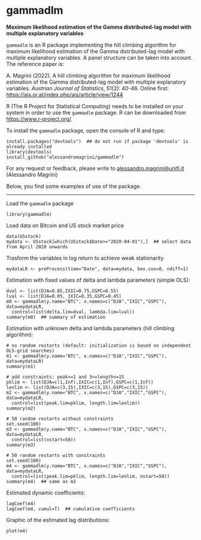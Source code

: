 # gammadlm
__Maximum likelihood estimation of the Gamma distributed-lag model with multiple explanatory variables__

`gammadlm` is an R package implementing the hill climbing algorithm for maximum likelihood estimation of the Gamma distributed-lag model with multiple explanatory variables. A panel structure can be taken into account. The reference paper is:

A. Magrini (2022). A hill climbing algorithm for maximum likelihood estimation of the Gamma distributed-lag model with multiple explanatory variables. _Austrian Journal of Statistics_, 51(2): 40-46. Online first: https://ajs.or.at/index.php/ajs/article/view/1244


R (The R Project for Statistical Computing) needs to be installed on your system in order
to use the `gammadlm` package. R can be downloaded from https://www.r-project.org/.

To install the `gammadlm` package, open the console of R and type:
```
install.packages("devtools")  ## do not run if package 'devtools' is already installed
library(devtools)
install_github("alessandromagrini/gammadlm")
```

For any request or feedback, please write to <alessandro.magrini@unifi.it> (Alessandro Magrini)

Below, you find some examples of use of the package.
_________________________________________________________________

Load the `gammadlm` package
```
library(gammadlm)
```
Load data on Bitcoin and US stock market price
```
data(USstock)
mydata <- USstock[which(USstock$Date>="2020-04-01"),]  ## select data from April 2020 onwards
```
Trasform the variables in log return to achieve weak stationarity
```
mydataLR <- preProcess(time="Date", data=mydata, box.cox=0, ndiff=1)
```
Estimation with fixed values of delta and lambda parameters (simple OLS):
```
dval <- list(DJA=0.85,IXIC=0.75,GSPC=0.55)
lval <- list(DJA=0.05, IXIC=0.35,GSPC=0.45)
m0 <- gammadlm(y.name="BTC", x.names=c("DJA","IXIC","GSPC"), data=mydataLR,
  control=list(delta.lim=dval, lambda.lim=lval))
summary(m0)  ## summary of estimation
```
Estimation with unknown delta and lambda parameters (hill climbing algorithm):
```
# no random restarts (default: initialization is based on independent OLS-grid searches)
m1 <- gammadlm(y.name="BTC", x.names=c("DJA","IXIC","GSPC"), data=mydataLR)
summary(m1)

# add constraints: peak>=1 and 3<=length<=15
pklim <- list(DJA=c(1,Inf),IXIC=c(1,Inf),GSPC=c(1,Inf))
lenlim <- list(DJA=c(3,15),IXIC=c(3,15),GSPC=c(3,15))
m2 <- gammadlm(y.name="BTC", x.names=c("DJA","IXIC","GSPC"), data=mydataLR,
  control=list(peak.lim=pklim, length.lim=lenlim))
summary(m2)

# 50 random restarts without constraints
set.seed(100)
m3 <- gammadlm(y.name="BTC", x.names=c("DJA","IXIC","GSPC"), data=mydataLR,
  control=list(nstart=50))
summary(m3)

# 50 random restarts with constraints
set.seed(100)
m4 <- gammadlm(y.name="BTC", x.names=c("DJA","IXIC","GSPC"), data=mydataLR,
  control=list(peak.lim=pklim, length.lim=lenlim, nstart=50))
summary(m4)  ## same as m2
```
Estimated dynamic coefficients:
```
lagCoef(m4)
lagCoef(m4, cumul=T)  ## cumulative coefficients
```
Graphic of the estimated lag distributions:
```
plot(m4)
```
